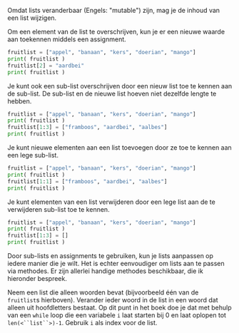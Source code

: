 Omdat lists veranderbaar (Engels: "mutable") zijn, mag je de inhoud van
een list wijzigen.

Om een element van de list te overschrijven, kun je er een nieuwe waarde
aan toekennen middels een assignment.

```python
fruitlist = ["appel", "banaan", "kers", "doerian", "mango"]
print( fruitlist )
fruitlist[2] = "aardbei"
print( fruitlist )
```

Je kunt ook een sub-list overschrijven door een nieuw list toe te kennen
aan de sub-list. De sub-list en de nieuwe list hoeven niet dezelfde
lengte te hebben.

```python
fruitlist = ["appel", "banaan", "kers", "doerian", "mango"]
print( fruitlist )
fruitlist[1:3] = ["framboos", "aardbei", "aalbes"]
print( fruitlist )
```

Je kunt nieuwe elementen aan een list toevoegen door ze toe te kennen
aan een lege sub-list.

```python
fruitlist = ["appel", "banaan", "kers", "doerian", "mango"]
print( fruitlist )
fruitlist[1:1] = ["framboos", "aardbei", "aalbes"]
print( fruitlist )
```

Je kunt elementen van een list verwijderen door een lege list aan de te
verwijderen sub-list toe te kennen.

```python
fruitlist = ["appel", "banaan", "kers", "doerian", "mango"]
print( fruitlist )
fruitlist[1:3] = []
print( fruitlist )
```

Door sub-lists en assignments te gebruiken, kun je lists aanpassen op
iedere manier die je wilt. Het is echter eenvoudiger om lists aan te
passen via methodes. Er zijn allerlei handige methodes beschikbaar, die
ik hieronder bespreek.

Neem een list die alleen woorden bevat (bijvoorbeeld één van de
`fruitlist`s hierboven). Verander ieder woord in de list in een woord
dat alleen uit hoofdletters bestaat. Op dit punt in het boek doe je dat
met behulp van een `while` loop die een variabele `i` laat starten bij 0
en laat oplopen tot `len(<``list``>)-1`. Gebruik `i` als index voor de
list.
